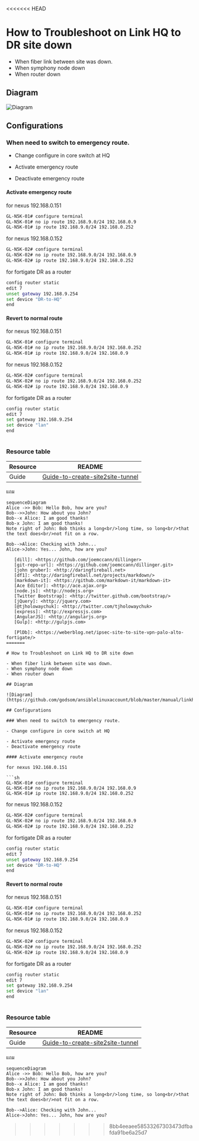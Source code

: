 <<<<<<< HEAD

# How to Troubleshoot on Link HQ to DR site down

- When fiber link between site was down.
- When symphony node down
- When router down
  
## Diagram

![Diagram](https://github.com/godsom/ansiblelinuxaccount/blob/master/manual/linkhqdr.PNG)

## Configurations

### When need to switch to emergency route.

- Change configure in core switch at HQ

- Activate emergency route
- Deactivate emergency route
  
#### Activate emergency route

for nexus 192.168.0.151

```sh
GL-N5K-01# configure terminal
GL-N5K-01# no ip route 192.168.9.0/24 192.168.0.9
GL-N5K-01# ip route 192.168.9.0/24 192.168.0.252
```

for nexus 192.168.0.152

```sh
GL-N5K-02# configure terminal
GL-N5K-02# no ip route 192.168.9.0/24 192.168.0.9
GL-N5K-02# ip route 192.168.9.0/24 192.168.0.252
```

for fortigate DR as a router

```sh
config router static
edit 7
unset gateway 192.168.9.254
set device "DR-to-HQ"
end
```

#### Revert to normal  route

for nexus 192.168.0.151

```sh
GL-N5K-01# configure terminal
GL-N5K-01# no ip route 192.168.9.0/24 192.168.0.252
GL-N5K-01# ip route 192.168.9.0/24 192.168.0.9
```

for nexus 192.168.0.152

```sh
GL-N5K-02# configure terminal
GL-N5K-02# no ip route 192.168.9.0/24 192.168.0.252
GL-N5K-02# ip route 192.168.9.0/24 192.168.0.9
```

for fortigate DR as a router

```sh
config router static
edit 7
set gateway 192.168.9.254
set device "lan"
end
    
```

### Resource table

| Resource           | README                                    |
| ---------------- | ----------------------------------------- |
| Guide          | [Guide-to-create-site2site-tunnel][PlDb]         |


แถม
```mermaid
sequenceDiagram
Alice ->> Bob: Hello Bob, how are you?
Bob-->>John: How about you John?
Bob--x Alice: I am good thanks!
Bob-x John: I am good thanks!
Note right of John: Bob thinks a long<br/>long time, so long<br/>that the text does<br/>not fit on a row.

Bob-->Alice: Checking with John...
Alice->John: Yes... John, how are you?

   [dill]: <https://github.com/joemccann/dillinger>
   [git-repo-url]: <https://github.com/joemccann/dillinger.git>
   [john gruber]: <http://daringfireball.net>
   [df1]: <http://daringfireball.net/projects/markdown/>
   [markdown-it]: <https://github.com/markdown-it/markdown-it>
   [Ace Editor]: <http://ace.ajax.org>
   [node.js]: <http://nodejs.org>
   [Twitter Bootstrap]: <http://twitter.github.com/bootstrap/>
   [jQuery]: <http://jquery.com>
   [@tjholowaychuk]: <http://twitter.com/tjholowaychuk>
   [express]: <http://expressjs.com>
   [AngularJS]: <http://angularjs.org>
   [Gulp]: <http://gulpjs.com>

   [PlDb]: <https://weberblog.net/ipsec-site-to-site-vpn-palo-alto-fortigate/>
=======

# How to Troubleshoot on Link HQ to DR site down

- When fiber link between site was down.
- When symphony node down
- When router down
  
## Diagram

![Diagram](https://github.com/godsom/ansiblelinuxaccount/blob/master/manual/linkhqdr.PNG)

## Configurations

### When need to switch to emergency route.

- Change configure in core switch at HQ

- Activate emergency route
- Deactivate emergency route
  
#### Activate emergency route

for nexus 192.168.0.151

```sh
GL-N5K-01# configure terminal
GL-N5K-01# no ip route 192.168.9.0/24 192.168.0.9
GL-N5K-01# ip route 192.168.9.0/24 192.168.0.252
```

for nexus 192.168.0.152

```sh
GL-N5K-02# configure terminal
GL-N5K-02# no ip route 192.168.9.0/24 192.168.0.9
GL-N5K-02# ip route 192.168.9.0/24 192.168.0.252
```

for fortigate DR as a router

```sh
config router static
edit 7
unset gateway 192.168.9.254
set device "DR-to-HQ"
end
```

#### Revert to normal  route

for nexus 192.168.0.151

```sh
GL-N5K-01# configure terminal
GL-N5K-01# no ip route 192.168.9.0/24 192.168.0.252
GL-N5K-01# ip route 192.168.9.0/24 192.168.0.9
```

for nexus 192.168.0.152

```sh
GL-N5K-02# configure terminal
GL-N5K-02# no ip route 192.168.9.0/24 192.168.0.252
GL-N5K-02# ip route 192.168.9.0/24 192.168.0.9
```

for fortigate DR as a router

```sh
config router static
edit 7
set gateway 192.168.9.254
set device "lan"
end
    
```

### Resource table

| Resource           | README                                    |
| ---------------- | ----------------------------------------- |
| Guide          | [Guide-to-create-site2site-tunnel][PlDb]         |


แถม

```mermaid
sequenceDiagram
Alice ->> Bob: Hello Bob, how are you?
Bob-->>John: How about you John?
Bob--x Alice: I am good thanks!
Bob-x John: I am good thanks!
Note right of John: Bob thinks a long<br/>long time, so long<br/>that the text does<br/>not fit on a row.

Bob-->Alice: Checking with John...
Alice->John: Yes... John, how are you?
```
   [dill]: <https://github.com/joemccann/dillinger>
   [git-repo-url]: <https://github.com/joemccann/dillinger.git>
   [john gruber]: <http://daringfireball.net>
   [df1]: <http://daringfireball.net/projects/markdown/>
   [markdown-it]: <https://github.com/markdown-it/markdown-it>
   [Ace Editor]: <http://ace.ajax.org>
   [node.js]: <http://nodejs.org>
   [Twitter Bootstrap]: <http://twitter.github.com/bootstrap/>
   [jQuery]: <http://jquery.com>
   [@tjholowaychuk]: <http://twitter.com/tjholowaychuk>
   [express]: <http://expressjs.com>
   [AngularJS]: <http://angularjs.org>
   [Gulp]: <http://gulpjs.com>

   [PlDb]: <https://weberblog.net/ipsec-site-to-site-vpn-palo-alto-fortigate/>
>>>>>>> 8bb4eeaee58533267303473dfbafda91be6a25d7
